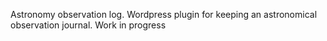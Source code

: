 Astronomy observation log.
Wordpress plugin for keeping an astronomical observation journal.
Work in progress